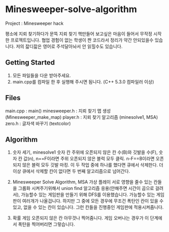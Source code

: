 # Minesweeper-solve-algorithm

Project : Minesweeper hack

평소에 지뢰 찾기하다가 문뜩 지뢰 찾기 핵만들어 보고싶은 마음이 들어서 무작정 시작한 프로젝트입니다.
협업 경험이 없는 학생이 짠 코드라서 정리가 약간 안되있을수 있습니다.
저의 잛디잛은 영어로 주석달아놔서 안 읽힐수도 있습니다.

Getting Started
----------------------------------------------------------------------------------------------------------------------------
1. 모든 파일들을 다운 받아주세요.
2. main.cpp를 컴파일 한 후 실행해 주시면 됨니다. (C++ 5.3.0 컴파일러 이상)

Files
----------------------------------------------------------------------------------------------------------------------------
main.cpp : main()
minesweeper.h : 지뢰 찾기 맵 생성 (Minesweeper_make_map)
player.h : 지뢰 찾기 알고리즘 (minesolve1, MSA)
zero.h : 글자색 바꾸기 (textcolor)

Algorithm
----------------------------------------------------------------------------------------------------------------------------
1. 숫자 세기, minesolve1
숫자 칸 주위에 오픈되지 않은 칸 수(B)와 깃발을 수(F), 숫자 칸 값(n), n==F이라면 주위 오픈되지 않은 블럭 모두 클릭. n-F==B이라면 오픈되지 않은 블럭 모두 깃발 마킹. 이 두 작업 중에 하나를 했다면 큐에서 삭제한다. 더 이상 큐에서 삭제할 칸이 없다면 두 번째 알고리즘으로 넘어간다.

2. Minesweeper Solve Algorithm, MSA
가상 플레이 서로 영향을 줄수 있는 칸들을 그룹화 시켜주기위해서 union find 알고리즘 응용(안해주면 시간이 곱으로 걸려서), 가능할수 있는 게임판을 만들기 위해 DFS를 이용했습니다. 가능할수 있는 게임판이 여러개가 나올겁니다. 하지만 그 중에 모든 경우에 무조건 폭탄인 칸이 있을 수 있고, 없을 수 있는 칸이 있습니다. 그런 칸들을 진행중인 게임판에 적용시켜줌니다.

3. 확률 게임
오픈되지 않은 칸 아무것나 찍어줌니다. 게임 오버나는 경우가 이 단계에서 폭탄을 찍어버리면 그렇습니다.
